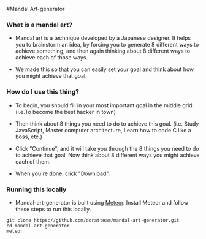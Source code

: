 #Mandal Art-generator


### What is a mandal art? 

- Mandal art is a technique developed by a Japanese designer. It helps you to brainstorm an idea, by forcing you to generate 8 different ways to achieve something, and then again thinking about 8 different ways to achieve each of those ways. 

- We made this so that you can easily set your goal and think about how you might achieve that goal. 

### How do I use this thing? 

- To begin, you should fill in your most important goal in the middle grid. (i.e.To become the best hacker in town)

- Then think about 8 things you need to do to achieve this goal. (i.e. Study JavaScript, Master computer architecture, Learn how to code C like a boss, etc.) 

- Click "Continue", and it will take you through the 8 things you need to do to achieve that goal. Now think about 8 different ways you might achieve each of them. 

- When you're done, click "Download". 


### Running this locally

- Mandal-art-generator is built using <a href="http://www.meteor.com">Meteor</a>. Install Meteor and follow these steps to run this locally. 

```
git clone https://github.com/doratteam/mandal-art-generator.git
cd mandal-art-generator
meteor
```
